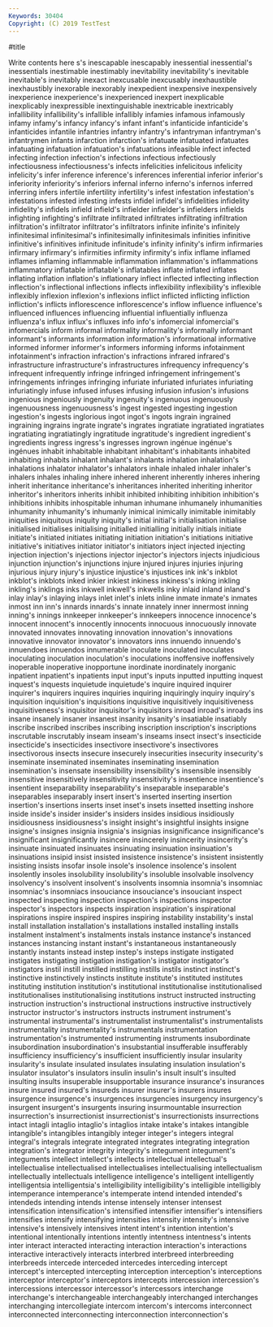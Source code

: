 ```yaml
---
Keywords: 30404
Copyright: (C) 2019 TestTest
---
```


#title

Write contents here
s's inescapable inescapably inessential inessential's inessentials inestimable inestimably inevitability
inevitability's inevitable inevitable's inevitably inexact inexcusable inexcusably inexhaustible inexhaustibly inexorable
inexorably inexpedient inexpensive inexpensively inexperience inexperience's inexperienced inexpert inexplicable inexplicably
inexpressible inextinguishable inextricable inextricably infallibility infallibility's infallible infallibly infamies infamous
infamously infamy infamy's infancy infancy's infant infant's infanticide infanticide's infanticides
infantile infantries infantry infantry's infantryman infantryman's infantrymen infants infarction infarction's
infatuate infatuated infatuates infatuating infatuation infatuation's infatuations infeasible infect infected
infecting infection infection's infections infectious infectiously infectiousness infectiousness's infects infelicities
infelicitous infelicity infelicity's infer inference inference's inferences inferential inferior inferior's
inferiority inferiority's inferiors infernal inferno inferno's infernos inferred inferring infers
infertile infertility infertility's infest infestation infestation's infestations infested infesting infests
infidel infidel's infidelities infidelity infidelity's infidels infield infield's infielder infielder's
infielders infields infighting infighting's infiltrate infiltrated infiltrates infiltrating infiltration infiltration's
infiltrator infiltrator's infiltrators infinite infinite's infinitely infinitesimal infinitesimal's infinitesimally infinitesimals
infinities infinitive infinitive's infinitives infinitude infinitude's infinity infinity's infirm infirmaries
infirmary infirmary's infirmities infirmity infirmity's infix inflame inflamed inflames inflaming
inflammable inflammation inflammation's inflammations inflammatory inflatable inflatable's inflatables inflate inflated
inflates inflating inflation inflation's inflationary inflect inflected inflecting inflection inflection's
inflectional inflections inflects inflexibility inflexibility's inflexible inflexibly inflexion inflexion's inflexions
inflict inflicted inflicting infliction infliction's inflicts inflorescence inflorescence's inflow influence
influence's influenced influences influencing influential influentially influenza influenza's influx influx's
influxes info info's infomercial infomercial's infomercials inform informal informality informality's
informally informant informant's informants information information's informational informative informed informer
informer's informers informing informs infotainment infotainment's infraction infraction's infractions infrared
infrared's infrastructure infrastructure's infrastructures infrequency infrequency's infrequent infrequently infringe infringed
infringement infringement's infringements infringes infringing infuriate infuriated infuriates infuriating infuriatingly
infuse infused infuses infusing infusion infusion's infusions ingenious ingeniously ingenuity
ingenuity's ingenuous ingenuously ingenuousness ingenuousness's ingest ingested ingesting ingestion ingestion's
ingests inglorious ingot ingot's ingots ingrain ingrained ingraining ingrains ingrate
ingrate's ingrates ingratiate ingratiated ingratiates ingratiating ingratiatingly ingratitude ingratitude's ingredient
ingredient's ingredients ingress ingress's ingresses ingrown ingénue ingénue's ingénues inhabit
inhabitable inhabitant inhabitant's inhabitants inhabited inhabiting inhabits inhalant inhalant's inhalants
inhalation inhalation's inhalations inhalator inhalator's inhalators inhale inhaled inhaler inhaler's
inhalers inhales inhaling inhere inhered inherent inherently inheres inhering inherit
inheritance inheritance's inheritances inherited inheriting inheritor inheritor's inheritors inherits inhibit
inhibited inhibiting inhibition inhibition's inhibitions inhibits inhospitable inhuman inhumane inhumanely
inhumanities inhumanity inhumanity's inhumanly inimical inimically inimitable inimitably iniquities iniquitous
iniquity iniquity's initial initial's initialisation initialise initialised initialises initialising initialled
initialling initially initials initiate initiate's initiated initiates initiating initiation initiation's
initiations initiative initiative's initiatives initiator initiator's initiators inject injected injecting
injection injection's injections injector injector's injectors injects injudicious injunction injunction's
injunctions injure injured injures injuries injuring injurious injury injury's injustice
injustice's injustices ink ink's inkblot inkblot's inkblots inked inkier inkiest
inkiness inkiness's inking inkling inkling's inklings inks inkwell inkwell's inkwells
inky inlaid inland inland's inlay inlay's inlaying inlays inlet inlet's
inlets inline inmate inmate's inmates inmost inn inn's innards innards's
innate innately inner innermost inning inning's innings innkeeper innkeeper's innkeepers
innocence innocence's innocent innocent's innocently innocents innocuous innocuously innovate innovated
innovates innovating innovation innovation's innovations innovative innovator innovator's innovators inns
innuendo innuendo's innuendoes innuendos innumerable inoculate inoculated inoculates inoculating inoculation
inoculation's inoculations inoffensive inoffensively inoperable inoperative inopportune inordinate inordinately inorganic
inpatient inpatient's inpatients input input's inputs inputted inputting inquest inquest's
inquests inquietude inquietude's inquire inquired inquirer inquirer's inquirers inquires inquiries
inquiring inquiringly inquiry inquiry's inquisition inquisition's inquisitions inquisitive inquisitively inquisitiveness
inquisitiveness's inquisitor inquisitor's inquisitors inroad inroad's inroads ins insane insanely
insaner insanest insanity insanity's insatiable insatiably inscribe inscribed inscribes inscribing
inscription inscription's inscriptions inscrutable inscrutably inseam inseam's inseams insect insect's
insecticide insecticide's insecticides insectivore insectivore's insectivores insectivorous insects insecure insecurely
insecurities insecurity insecurity's inseminate inseminated inseminates inseminating insemination insemination's insensate
insensibility insensibility's insensible insensibly insensitive insensitively insensitivity insensitivity's insentience insentience's
insentient inseparability inseparability's inseparable inseparable's inseparables inseparably insert insert's inserted
inserting insertion insertion's insertions inserts inset inset's insets insetted insetting
inshore inside inside's insider insider's insiders insides insidious insidiously insidiousness
insidiousness's insight insight's insightful insights insigne insigne's insignes insignia insignia's
insignias insignificance insignificance's insignificant insignificantly insincere insincerely insincerity insincerity's insinuate
insinuated insinuates insinuating insinuation insinuation's insinuations insipid insist insisted insistence
insistence's insistent insistently insisting insists insofar insole insole's insolence insolence's
insolent insolently insoles insolubility insolubility's insoluble insolvable insolvency insolvency's insolvent
insolvent's insolvents insomnia insomnia's insomniac insomniac's insomniacs insouciance insouciance's insouciant
inspect inspected inspecting inspection inspection's inspections inspector inspector's inspectors inspects
inspiration inspiration's inspirational inspirations inspire inspired inspires inspiring instability instability's
instal install installation installation's installations installed installing installs instalment instalment's
instalments instals instance instance's instanced instances instancing instant instant's instantaneous
instantaneously instantly instants instead instep instep's insteps instigate instigated instigates
instigating instigation instigation's instigator instigator's instigators instil instill instilled instilling
instills instils instinct instinct's instinctive instinctively instincts institute institute's instituted
institutes instituting institution institution's institutional institutionalise institutionalised institutionalises institutionalising institutions
instruct instructed instructing instruction instruction's instructional instructions instructive instructively instructor
instructor's instructors instructs instrument instrument's instrumental instrumental's instrumentalist instrumentalist's instrumentalists
instrumentality instrumentality's instrumentals instrumentation instrumentation's instrumented instrumenting instruments insubordinate insubordination
insubordination's insubstantial insufferable insufferably insufficiency insufficiency's insufficient insufficiently insular insularity
insularity's insulate insulated insulates insulating insulation insulation's insulator insulator's insulators
insulin insulin's insult insult's insulted insulting insults insuperable insupportable insurance
insurance's insurances insure insured insured's insureds insurer insurer's insurers insures
insurgence insurgence's insurgences insurgencies insurgency insurgency's insurgent insurgent's insurgents insuring
insurmountable insurrection insurrection's insurrectionist insurrectionist's insurrectionists insurrections intact intagli intaglio
intaglio's intaglios intake intake's intakes intangible intangible's intangibles intangibly integer
integer's integers integral integral's integrals integrate integrated integrates integrating integration
integration's integrator integrity integrity's integument integument's integuments intellect intellect's intellects
intellectual intellectual's intellectualise intellectualised intellectualises intellectualising intellectualism intellectually intellectuals intelligence
intelligence's intelligent intelligently intelligentsia intelligentsia's intelligibility intelligibility's intelligible intelligibly intemperance
intemperance's intemperate intend intended intended's intendeds intending intends intense intensely
intenser intensest intensification intensification's intensified intensifier intensifier's intensifiers intensifies intensify
intensifying intensities intensity intensity's intensive intensive's intensively intensives intent intent's
intention intention's intentional intentionally intentions intently intentness intentness's intents inter
interact interacted interacting interaction interaction's interactions interactive interactively interacts interbred
interbreed interbreeding interbreeds intercede interceded intercedes interceding intercept intercept's intercepted
intercepting interception interception's interceptions interceptor interceptor's interceptors intercepts intercession intercession's
intercessions intercessor intercessor's intercessors interchange interchange's interchangeable interchangeably interchanged interchanges
interchanging intercollegiate intercom intercom's intercoms interconnect interconnected interconnecting interconnection interconnection's
